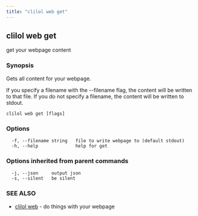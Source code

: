 ```yaml
---
title: "clilol web get"
---
```

## clilol web get

get your webpage content

### Synopsis

Gets all content for your webpage.

If you specify a filename with the --filename flag, the content will be written
to that file. If you do not specify a filename, the content will be written
to stdout.

```
clilol web get [flags]
```

### Options

```
  -f, --filename string   file to write webpage to (default stdout)
  -h, --help              help for get
```

### Options inherited from parent commands

```
  -j, --json     output json
  -s, --silent   be silent
```

### SEE ALSO

* [clilol web](clilol_web.md)	 - do things with your webpage

